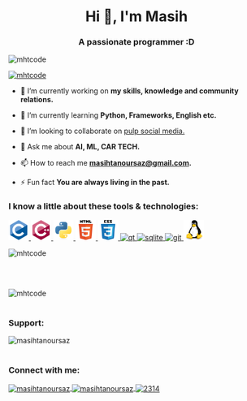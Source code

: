 <h1 align="center">Hi 👋, I'm Masih</h1>
<h3 align="center">A passionate programmer :D</h3>

<!--![github contribution grid snake animation](https://raw.githubusercontent.com/mhtcode/mhtcode/output/github-contribution-grid-snake-dark.svg#gh-dark-mode-only)![github contribution grid snake animation](https://raw.githubusercontent.com/mhtcode/mhtcode/output/github-contribution-grid-snake.svg#gh-light-mode-only)-->

<p align="left"> <img src="https://komarev.com/ghpvc/?username=mhtcode&label=Profile%20views&color=0e75b6&style=flat" alt="mhtcode" /> </p>

<p align="left"> <a href="https://github.com/ryo-ma/github-profile-trophy"><img src="https://github-profile-trophy.vercel.app/?username=mhtcode&show_icons=true&theme=radical" alt="mhtcode" /></a> </p>

- 🔭 I’m currently working on **my skills, knowledge and community relations.**

- 🌱 I’m currently learning **Python, Frameworks, English etc.**

- 👯 I’m looking to collaborate on [pulp social media.](https://github.com/AP-projects-4001/Pulp-Fiction)

- 💬 Ask me about **AI, ML, CAR TECH.**

- 📫 How to reach me **masihtanoursaz@gmail.com.**

- ⚡ Fun fact **You are always living in the past.**


<h3 align="left">I know a little about these tools & technologies:</h3>
<p align="left"> 
<a href="https://www.cprogramming.com/" target="blank" rel="noreferrer"> 
<img src="https://raw.githubusercontent.com/devicons/devicon/master/icons/c/c-original.svg" alt="c" width="40" height="40"/> 
</a> 
<a href="https://www.w3schools.com/cpp/" target="blank" rel="noreferrer"> 
<img src="https://raw.githubusercontent.com/devicons/devicon/master/icons/cplusplus/cplusplus-original.svg" alt="cplusplus" width="40" height="40"/> 
</a> 
<a href="https://www.python.org" target="blank" rel="noreferrer"> 
<img src="https://raw.githubusercontent.com/devicons/devicon/master/icons/python/python-original.svg" alt="python" width="40" height="40"/> 
</a>
<a href="https://www.w3.org/html/" target="blank" rel="noreferrer"> 
<img src="https://raw.githubusercontent.com/devicons/devicon/master/icons/html5/html5-original-wordmark.svg" alt="html5" width="40" height="40"/> 
</a> 
<a href="https://www.w3schools.com/css/" target="blank" rel="noreferrer"> 
<img src="https://raw.githubusercontent.com/devicons/devicon/master/icons/css3/css3-original-wordmark.svg" alt="css3" width="40" height="40"/> 
</a> 
<a href="https://www.qt.io/" target="blank" rel="noreferrer"> 
<img src="https://upload.wikimedia.org/wikipedia/commons/0/0b/Qt_logo_2016.svg" alt="qt" width="40" height="40"/> 
</a> 
<a href="https://www.sqlite.org/" target="blank" rel="noreferrer"> 
<img src="https://www.vectorlogo.zone/logos/sqlite/sqlite-icon.svg" alt="sqlite" width="40" height="40"/> 
</a> 
<a href="https://git-scm.com/" target="blank" rel="noreferrer"> 
<img src="https://www.vectorlogo.zone/logos/git-scm/git-scm-icon.svg" alt="git" width="40" height="40"/> 
</a> 
<a href="https://www.linux.org/" target="blank" rel="noreferrer"> 
<img src="https://raw.githubusercontent.com/devicons/devicon/master/icons/linux/linux-original.svg" alt="linux" width="40" height="40"/> 
</a>
</p>


<p>&nbsp;<img align="left" src="https://github-readme-stats.vercel.app/api?username=mhtcode&show_icons=true&theme=radical&locale=en" alt="mhtcode"/></p><br><br>

<p><img align="left" src="https://github-readme-streak-stats.herokuapp.com/?user=mhtcode&show_icons=true&theme=radical&locale=en" alt="mhtcode"/></p><br><br>

<div>
<h3 align="left">Support:</h3>
<p><a href="https://www.buymeacoffee.com/masihtanoursaz"> <img align="left" src="https://cdn.buymeacoffee.com/buttons/v2/default-yellow.png" height="50" width="210" alt="masihtanoursaz" /><br><br></a></p>
</div>

<div>
<h3 align="left">Connect with me:</h3>
<p align="left">
<a href="https://linkedin.com/in/masihtanoursaz" target="blank">
<img align="center" src="https://raw.githubusercontent.com/rahuldkjain/github-profile-readme-generator/master/src/images/icons/Social/linked-in-alt.svg" alt="masihtanoursaz" height="30" width="40" />
</a>
<a href="https://www.hackerrank.com/masihtanoursaz" target="blank" rel="noreferrer">
<img align="center" src="https://raw.githubusercontent.com/rahuldkjain/github-profile-readme-generator/master/src/images/icons/Social/hackerrank.svg" alt="masihtanoursaz" height="30" width="40" />
</a>
<a href="https://discord.gg/GxATBw9e" target="blank" rel="noreferrer">
<img align="center" src="https://raw.githubusercontent.com/rahuldkjain/github-profile-readme-generator/master/src/images/icons/Social/discord.svg" alt="2314" height="30" width="40" />
</a>
</p>
</div>
